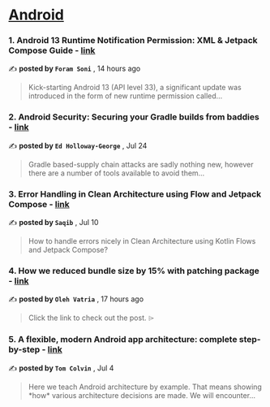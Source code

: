 
<h1><a href=https://medium.com/tag/android/recommended target="_blank" rel="noopener noreferrer">Android</a></h1>
<h3>1. Android 13 Runtime Notification Permission: XML & Jetpack Compose Guide - <a href=https://medium.com/mindful-engineering/android-13-runtime-notification-permission-xml-jetpack-compose-guide-b589b8ba6031?source=tag_recommended_feed---------0-84----------android----------722c063a_3598_4b30_8dae_60f8d0053724------- target="_blank" rel="noopener noreferrer">link</a></h3>

✍️ **posted by `Foram Soni`** <date> , 14 hours ago</date>

<blockquote>Kick-starting Android 13 (API level 33), a significant update was introduced in the form of new runtime permission called…</blockquote>

<h3>2. Android Security: Securing your Gradle builds from baddies - <a href=https://medium.com/proandroiddev/android-security-securing-your-gradle-builds-from-baddies-1dc30e1acf30?source=tag_recommended_feed---------1-107----------android----------722c063a_3598_4b30_8dae_60f8d0053724------- target="_blank" rel="noopener noreferrer">link</a></h3>

✍️ **posted by `Ed Holloway-George`** <date> , Jul 24</date>

<blockquote>Gradle based-supply chain attacks are sadly nothing new, however there are a number of tools available to avoid them…</blockquote>

<h3>3. Error Handling in Clean Architecture using Flow and Jetpack Compose - <a href=https://medium.com/gitconnected/error-handling-in-clean-architecture-using-flow-and-jetpack-compose-b39c729a68eb?source=tag_recommended_feed---------2-85----------android----------722c063a_3598_4b30_8dae_60f8d0053724------- target="_blank" rel="noopener noreferrer">link</a></h3>

✍️ **posted by `Saqib`** <date> , Jul 10</date>

<blockquote>How to handle errors nicely in Clean Architecture using Kotlin Flows and Jetpack Compose?</blockquote>

<h3>4. How we reduced bundle size by 15% with patching package - <a href=https://medium.com/preply-engineering/how-we-reduced-bundle-size-by-15-with-patching-package-fd3c3485c8f?source=tag_recommended_feed---------3-84----------android----------722c063a_3598_4b30_8dae_60f8d0053724------- target="_blank" rel="noopener noreferrer">link</a></h3>

✍️ **posted by `Oleh Vatria`** <date> , 17 hours ago</date>

<blockquote>Click the link to check out the post. ⌲</blockquote>

<h3>5. A flexible, modern Android app architecture: complete step-by-step - <a href=https://medium.com/proandroiddev/a-flexible-modern-android-app-architecture-complete-step-by-step-d76901e29993?source=tag_recommended_feed---------4-107----------android----------722c063a_3598_4b30_8dae_60f8d0053724------- target="_blank" rel="noopener noreferrer">link</a></h3>

✍️ **posted by `Tom Colvin`** <date> , Jul 4</date>

<blockquote>Here we teach Android architecture by example. That means showing *how* various architecture decisions are made. We will encounter…</blockquote>

